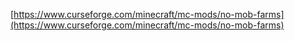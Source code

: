 [https://www.curseforge.com/minecraft/mc-mods/no-mob-farms](https://www.curseforge.com/minecraft/mc-mods/no-mob-farms)
